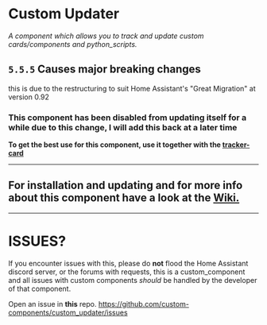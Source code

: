 # Custom Updater

_A component which allows you to track and update custom cards/components and python_scripts._ 

## `5.5.5` Causes major breaking changes
this is due to the restructuring to suit Home Assistant's "Great Migration" at version 0.92

### This component has been disabled from updating itself for a while due to this change, I will add this back at a later time

**To get the best use for this component, use it together with the [tracker-card](https://github.com/custom-cards/tracker-card)**

***

## For installation and updating and for more info about this component have a look at the [Wiki.](https://github.com/custom-components/custom_updater/wiki/Installation)

***

# ISSUES?

If you encounter issues with this, please do **not** flood the Home Assistant discord server, or the forums with requests, this is a custom_component and all issues with custom components _should_ be handled by the developer of that component.

Open an issue in **this** repo.
https://github.com/custom-components/custom_updater/issues
